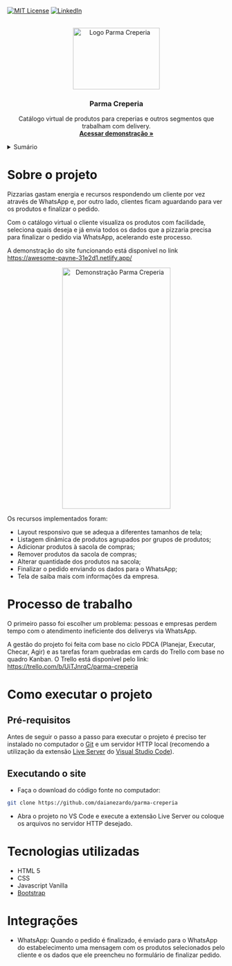 <!-- BADGES -->
[![MIT License](https://img.shields.io/github/license/othneildrew/Best-README-Template.svg?style=for-the-badge
)](https://github.com/daianezardo/parma-creperia/blob/main/LICENSE)
[![LinkedIn](https://img.shields.io/badge/-LinkedIn-black.svg?style=for-the-badge&logo=linkedin&colorB=555)](https://www.linkedin.com/in/daiane-zardo/)


<br />
<div align="center">
  <a href="https://awesome-payne-31e2d1.netlify.app/">
    <img src="assets/img/logo-nostra-pizza.svg" alt="Logo Parma Creperia" width="200" height="142">
  </a>
  
  <h3 align="center">Parma Creperia</h3>
  
  <p align="center">
    Catálogo virtual de produtos para creperias e outros segmentos que trabalham com delivery.
    <br />
    <a href="https://awesome-payne-31e2d1.netlify.app/"><strong>Acessar demonstração »</strong></a>
  </p>
</div>


<details>
  <summary>Sumário</summary>
  <ol>
    <li><a href="#sobre-o-projeto">Sobre o projeto</a></li>
    <li><a href="#processo-de-trabalho">Processo de trabalho</a></li>
    <li>
      <a href="#como-executar-o-projeto">Como executar o projeto</a>
      <ul>
        <li><a href="#pré-requisitos">Pré-requisitos</a></li>
        <li><a href="#executando-o-site">Executando o site</a></li>
      </ul>
    </li>
    <li><a href="#tecnologias-utilizadas">Tecnologias utilizadas</a></li>
    <li><a href="#integrações">Integrações</a></li>
    <li><a href="#autor">Autor</a></li>
    <li><a href="#agradecimentos">Agradecimentos</a></li>
    <li><a href="#licença">Licença</a></li>
  </ol>
</details>


# Sobre o projeto

Pizzarias gastam energia e recursos respondendo um cliente por vez através de WhatsApp e, por outro lado, clientes ficam aguardando para ver os produtos e finalizar o pedido.

Com o catálogo virtual o cliente visualiza os produtos com facilidade, seleciona quais deseja e já envia todos os dados que a pizzaria precisa para finalizar o pedido via WhatsApp, acelerando este processo.

A demonstração do site funcionando está disponível no link https://awesome-payne-31e2d1.netlify.app/


<div align="center">
  <a href="https://sad-cori-ec4c3e.netlify.app/">
    <img src="github/demo-video.gif" alt="Demonstração Parma Creperia" width="250" height="556" />
  </a>
</div>

Os recursos implementados foram:

- Layout responsivo que se adequa a diferentes tamanhos de tela;
- Listagem dinâmica de produtos agrupados por grupos de produtos;
- Adicionar produtos à sacola de compras;
- Remover produtos da sacola de compras;
- Alterar quantidade dos produtos na sacola;
- Finalizar o pedido enviando os dados para o WhatsApp;
- Tela de saiba mais com informações da empresa.


# Processo de trabalho

O primeiro passo foi escolher um problema: pessoas e empresas perdem tempo com o atendimento ineficiente dos deliverys via WhatsApp.

A gestão do projeto foi feita com base no ciclo PDCA (Planejar, Executar, Checar, Agir) e as tarefas foram quebradas em cards do Trello com base no quadro Kanban. O Trello está disponível pelo link: https://trello.com/b/UiTJnrqC/parma-creperia

# Como executar o projeto

## Pré-requisitos

Antes de seguir o passo a passo para executar o projeto é preciso ter instalado no computador o [Git](https://git-scm.com/) e um servidor HTTP local (recomendo a utilização da extensão [Live Server](https://marketplace.visualstudio.com/items?itemName=ritwickdey.LiveServer) do [Visual Studio Code](https://code.visualstudio.com/)).

## Executando o site

- Faça o download do código fonte no computador:
```sh
git clone https://github.com/daianezardo/parma-creperia
```

- Abra o projeto no VS Code e execute a extensão Live Server ou coloque os arquivos no servidor HTTP desejado.


# Tecnologias utilizadas
- HTML 5
- CSS
- Javascript Vanilla
- [Bootstrap](https://getbootstrap.com)


# Integrações
- WhatsApp: Quando o pedido é finalizado, é enviado para o WhatsApp do estabelecimento uma mensagem com os produtos selecionados pelo cliente e os dados que ele preencheu no formulário de finalizar pedido.

